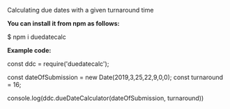 Calculating due dates with a given turnaround time

**You can install it from npm as follows:**

$ npm i duedatecalc

**Example code:**

const ddc = require('duedatecalc');

const dateOfSubmission = new Date(2019,3,25,22,9,0,0);
const turnaround = 16;

console.log(ddc.dueDateCalculator(dateOfSubmission, turnaround))